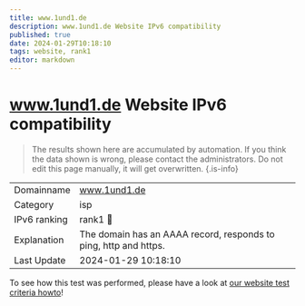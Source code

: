 ```yaml
---
title: www.1und1.de
description: www.1und1.de Website IPv6 compatibility
published: true
date: 2024-01-29T10:18:10
tags: website, rank1
editor: markdown
---
```


# www.1und1.de Website IPv6 compatibility

> The results shown here are accumulated by automation. If you think the data shown is wrong, please contact the administrators. 
> Do not edit this page manually, it will get overwritten.
{.is-info}


|   |   |
| - | - |
| Domainname | www.1und1.de
| Category | isp |
| IPv6 ranking | rank1 :1st_place_medal: |
| Explanation | The domain has an AAAA record, responds to ping, http and https. |
| Last Update | 2024-01-29 10:18:10 |

To see how this test was performed, please have a look at [our website test criteria howto](/howto/testcriteria/website)!

